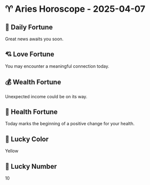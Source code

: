 # ♈ Aries Horoscope - 2025-04-07

## 🎯 Daily Fortune

Great news awaits you soon.

## 💘 Love Fortune

You may encounter a meaningful connection today.

## 💰 Wealth Fortune

Unexpected income could be on its way.

## 🌱 Health Fortune

Today marks the beginning of a positive change for your health.

## 🎨 Lucky Color

Yellow

## 🔢 Lucky Number

10
